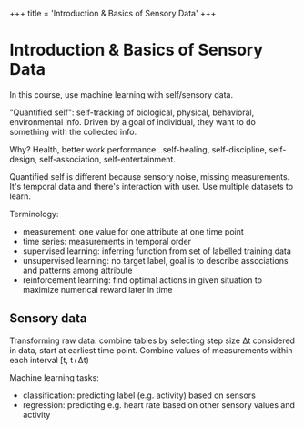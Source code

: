 +++
title = 'Introduction & Basics of Sensory Data'
+++
# Introduction & Basics of Sensory Data
In this course, use machine learning with self/sensory data.

"Quantified self": self-tracking of biological, physical, behavioral, environmental info. Driven by a goal of individual, they want to do something with the collected info.

Why? Health, better work performance...self-healing, self-discipline, self-design, self-association, self-entertainment.

Quantified self is different because sensory noise, missing measurements. It's temporal data and there's interaction with user. Use multiple datasets to learn.

Terminology:
- measurement: one value for one attribute at one time point
- time series: measurements in temporal order
- supervised learning: inferring function from set of labelled training data
- unsupervised learning: no target label, goal is to describe associations and patterns among attribute
- reinforcement learning: find optimal actions in given situation to maximize numerical reward later in time

## Sensory data
Transforming raw data: combine tables by selecting step size Δt considered in data, start at earliest time point. Combine values of measurements within each interval [t, t+Δt)

Machine learning tasks:
- classification: predicting label (e.g. activity) based on sensors
- regression: predicting e.g. heart rate based on other sensory values and activity
